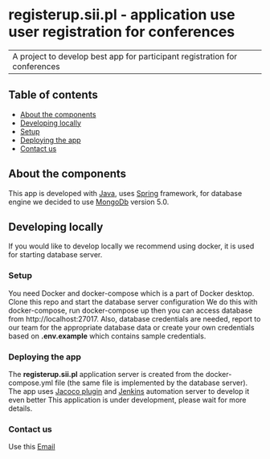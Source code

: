 # registerup.sii.pl - application use user registration for conferences

<table>
<tr>
<td>
A project to develop best app for participant registration for conferences</td>
</tr>
</table>

## Table of contents

* [About the components](#about-the-components)
* [Developing locally](#developing-locally)
* [Setup](#setup)
* [Deploying the app](#deploying-the-app)
* [Contact us](#contact-us)

## About the components

This app is developed with [Java](https://www.java.com/), uses [Spring](https://spring.io/) framework, for database
engine we decided to use [MongoDb](https://www.mongodb.com/) version 5.0.

## Developing locally

If you would like to develop locally we recommend using docker, it is used for starting database server.

### Setup

You need Docker and docker-compose which is a part of Docker desktop. Clone this repo and start the database server
configuration We do this with docker-compose, run docker-compose up then you can access database from 
http://localhost:27017. Also, database credentials are needed, report to our team for the appropriate database data
or create your own credentials based on **.env.example** which contains sample credentials.

### Deploying the app

The **registerup.sii.pl** application server is created from the docker-compose.yml file (the same file is implemented by the 
database server). The app uses [Jacoco plugin](https://www.jacoco.org/jacoco/) and [Jenkins](https://www.jenkins.io/) automation server to develop it even better
This application is under development, please wait for more details.

### Contact us

Use this [Email](mailto:email@example.com)